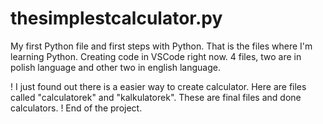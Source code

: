 # thesimplestcalculator.py
My first Python file and first steps with Python.
That is the files where I'm learning Python.
Creating code in VSCode right now.
4 files, two are in polish language and other two in english language.


! I just found out there is a easier way to create calculator. Here are files called "calculatorek" and "kalkulatorek". These are final files and done calculators. !
End of the project.
